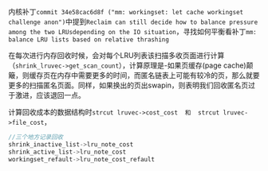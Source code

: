 内核补丁`commit 34e58cac6d8f ("mm: workingset: let cache workingset challenge anon")`中提到`Reclaim can still decide how to balance pressure among the two LRUsdepending on the IO situation`，寻找如何平衡看补丁`mm: balance LRU lists based on relative thrashing`

在每次进行内存回收时候，会对每个LRU列表该扫描多收页面进行计算（`shrink_lruvec->get_scan_count`），计算原理是-如果页缓存(page cache)颠簸，则缓存页在内存中需要更多的时间，而匿名链表上可能有较冷的页，那么就要更多的扫描匿名页面。同样，如果换出的页出swapin，则表明我们回收匿名页过于激进，应该退回一点。

计算回收成本的数据结构时`strcut lruvec->cost_cost  和  strcut lruvec->file_cost`，

```c
//三个地方记录回收
shrink_inactive_list->lru_note_cost
shrink_active_list->lru_note_cost
workingset_refault->lru_note_cost_refault


```












